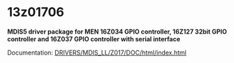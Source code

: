 # 13z01706

**MDIS5 driver package for MEN 16Z034 GPIO controller, 16Z127 32bit GPIO controller and 16Z037 GPIO controller with serial interface**

Documentation: [DRIVERS/MDIS_LL/Z017/DOC/html/index.html](DRIVERS/MDIS_LL/Z017/DOC/html/index.html)
